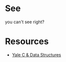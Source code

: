 # See

you can't see right?

# Resources

* [Yale C & Data Structures](http://www.cs.yale.edu/homes/aspnes/classes/223/notes.html)
